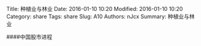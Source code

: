 Title: 种植业与林业
Date: 2016-01-10 10:20
Modified: 2016-01-10 10:20
Category: share
Tags: share
Slug: A10
Authors: nJcx
Summary: 种植业与林业


####中国股市进程

